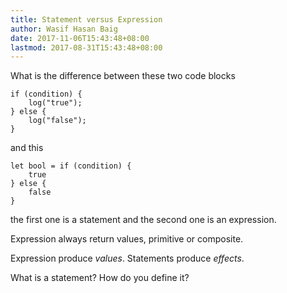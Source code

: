 ```yaml
---
title: Statement versus Expression
author: Wasif Hasan Baig
date: 2017-11-06T15:43:48+08:00
lastmod: 2017-08-31T15:43:48+08:00
---
```



What is the difference between these two code blocks

```
if (condition) {
    log("true");
} else {
    log("false");
}
```

and this

```
let bool = if (condition) {
    true
} else {
    false
}
```

the first one is a statement and the second one is an expression.

Expression always return values, primitive or composite.

Expression produce *values*.
Statements produce *effects*.



What is a statement? How do you define it?
